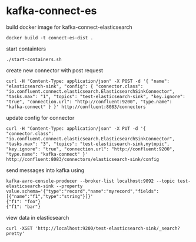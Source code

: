 # kafka-connect-es

build docker image for kafka-connect-elasticsearch

`docker build -t connect-es-dist .`

start containters

`./start-containers.sh`

create new connector with post request

`curl -H "Content-Type: application/json" -X POST -d '{ "name": "elasticsearch-sink", "config": { "connector.class": "io.confluent.connect.elasticsearch.ElasticsearchSinkConnector", "tasks.max": "1", "topics": "test-elasticsearch-sink", "key.ignore": "true", "connection.url": "http://confluent:9200", "type.name": "kafka-connect" } }' http://confluent:8083/connectors`

update config for connector

`curl -H "Content-Type: application/json" -X PUT -d '{ "connector.class": "io.confluent.connect.elasticsearch.ElasticsearchSinkConnector", "tasks.max": "3", "topics": "test-elasticsearch-sink,mytopic", "key.ignore": "true", "connection.url": "http://confluent:9200", "type.name": "kafka-connect" }' http://confluent:8083/connectors/elasticsearch-sink/config`

send messages into kafka using

```
kafka-avro-console-producer --broker-list localhost:9092 --topic test-elasticsearch-sink --property value.schema='{"type":"record","name":"myrecord","fields":[{"name":"f1","type":"string"}]}'
{"f1": "foo"}
{"f1": "bar"}
```

view data in elasticsearch

`curl -XGET 'http://localhost:9200/test-elasticsearch-sink/_search?pretty'`

